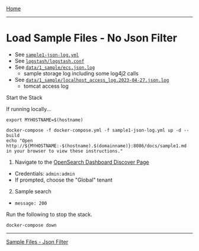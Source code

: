 [Home](../README.md)

---

# Load Sample Files - No Json Filter

- See [`sample1-json-log.yml`](../sample1-json-log.yml)
- See [`logstash/logstash.conf`](../logstash/logstash.conf)
- See [`data/1_sample/ecs.json.log`](../data/1_sample/ecs.json.log)
  - sample storage log including some log4j2 calls
- See [`data/1_sample/localhost_access_log.2023-04-27.json.log`](../data/1_sample/localhost_access_log.2023-04-27.json.log)
  - tomcat access log

Start the Stack

If running locally...
```
export MYHOSTNAME=$(hostname)
```

```
docker-compose -f docker-compose.yml -f sample1-json-log.yml up -d --build
echo "Open http://${MYHOSTNAME:-$(hostname).$(domainname)}:8086/docs/sample1.md in your browser to view these instructions."

```

1. Navigate to the [OpenSearch Dashboard Discover Page](http://{{MYHOSTNAME}}:8094/app/discover)
  - Credentials: `admin:admin`
  - If prompted, choose the "Global" tenant
2. Sample search
  - `message: 200`

Run the following to stop the stack.

```
docker-compose down
```

---
[Sample Files - Json Filter](sample1_with_json.md)
